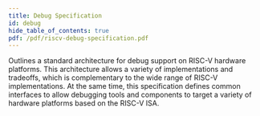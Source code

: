 ```yaml
---
title: Debug Specification
id: debug
hide_table_of_contents: true
pdf: /pdf/riscv-debug-specification.pdf
---
```


Outlines a standard architecture for debug support on RISC-V hardware platforms. This architecture allows a variety of implementations and tradeoffs, which is complementary to the wide range of RISC-V implementations. At the same time, this specification defines common interfaces to allow debugging tools and components to target a variety of hardware platforms based on the RISC-V ISA.

<PDF download= {frontMatter.pdf} title= {frontMatter.title} >
</PDF>